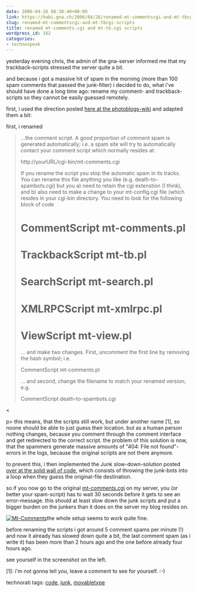 ```yaml
---
date: 2006-04-26 08:30:40+00:00
link: https://habi.gna.ch/2006/04/26/renamed-mt-commentscgi-and-mt-tbcgi-scripts/
slug: renamed-mt-commentscgi-and-mt-tbcgi-scripts
title: renamed mt-comments.cgi and mt-tb.cgi scripts
wordpress_id: 162
categories:
- technospeak
---
```


yesterday evening chris, the admin of the gna-server informed me that my trackback-scripts stressed the server quite a bit.
  
and because i got a massive hit of spam in the morning (more than 100 spam comments that passed the junk-filter) i decided to do, what i've should have done a long time ago: rename my comment- and trackback-scripts so they cannot be easily guessed remotely.

first, i used the direction posted [here at the photoblogs-wiki](http://wiki.photoblogs.org/wiki/Preventing_Spam) and adapted them a bit:
  
first, i renamed






<blockquote>
...the comment script. A good proportion of comment spam is generated automatically; i.e. a spam site will try to automatically contact your comment script which normally resides at:
  
http://yourURL/cgi-bin/mt-comments.cgi
  
If you rename the script you stop the automatic spam in its tracks. You can rename this file anything you like (e.g. death-to-spambots.cgi) but you a) need to retain the cgi extenstion (I think), and b) also need to make a change to your mt-config.cgi file (which resides in your cgi-bin directory. You need to look for the following block of code
  

  
# CommentScript mt-comments.pl
  
# TrackbackScript mt-tb.pl
  
# SearchScript mt-search.pl
  
# XMLRPCScript mt-xmlrpc.pl
  
# ViewScript mt-view.pl
  

  
... and make two changes. First, uncomment the first line by removing the hash symbol; i.e.
  
CommentScript mt-comments.pl
  
... and second, change the filename to match your renamed version; e.g.
  
CommentScript death-to-spambots.cgi
</blockquote>



<

p>
this means, that the scripts still work, but under another name [1], so noone should be able to just guess their location. but as a human person nothing changes, because you comment through the comment interface and get redirected to the correct script. the problem of this solution is now, that the spammers generate massive amounts of "404: File not found"-errors in the logs, because the original scripts are not there anymore.

to prevent this, i then implemented the Junk slow-down-solution posted [over at the solid wall of code](http://blog.thought-mesh.net/solidwallofcode/movable_type/mt_32_junk_slow.php), which consists of throwing the junk-bots into a loop when they guess the original-file destination.

so if you now go to the original [mt-comments.cgi](https://habi.gna.ch/blog/mt-comments.cgi) on my server, you (or better your spam-script) has to wait 30 seconds before it gets to see an error-message. this should at least slow down the junk scripts and put a bigger burden on the junkers than it does on the server my blog resides on.

[![Mt-Comments](https://habi.gna.ch/blog/images/mt-comments-tm.jpg)](https://habi.gna.ch/blog/images/mt-comments.jpg)the whole setup seems to work quite fine.
  
before renaming the scripts i got around 5 comment spams per minute (!) and now it already has slowed down quite a bit, the last comment spam (as i write it) has been more than 2 hours ago and the one before already four hours ago.
  
see yourself in the screenshot on the left.


[1]: i'm not gonna tell you, leave a comment to see for yourself. :-)




technorati tags: [code](http://www.technorati.com/tag/code), [junk](http://www.technorati.com/tag/junk), [movabletype](http://www.technorati.com/tag/movabletype)


